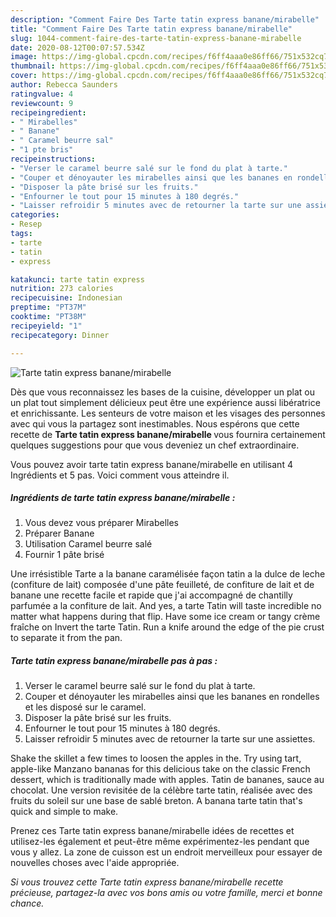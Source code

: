 ```yaml
---
description: "Comment Faire Des Tarte tatin express banane/mirabelle"
title: "Comment Faire Des Tarte tatin express banane/mirabelle"
slug: 1044-comment-faire-des-tarte-tatin-express-banane-mirabelle
date: 2020-08-12T00:07:57.534Z
image: https://img-global.cpcdn.com/recipes/f6ff4aaa0e86ff66/751x532cq70/tarte-tatin-express-bananemirabelle-photo-principale-de-la-recette.jpg
thumbnail: https://img-global.cpcdn.com/recipes/f6ff4aaa0e86ff66/751x532cq70/tarte-tatin-express-bananemirabelle-photo-principale-de-la-recette.jpg
cover: https://img-global.cpcdn.com/recipes/f6ff4aaa0e86ff66/751x532cq70/tarte-tatin-express-bananemirabelle-photo-principale-de-la-recette.jpg
author: Rebecca Saunders
ratingvalue: 4
reviewcount: 9
recipeingredient:
- " Mirabelles"
- " Banane"
- " Caramel beurre sal"
- "1 pte bris"
recipeinstructions:
- "Verser le caramel beurre salé sur le fond du plat à tarte."
- "Couper et dénoyauter les mirabelles ainsi que les bananes en rondelles et les disposé sur le caramel."
- "Disposer la pâte brisé sur les fruits."
- "Enfourner le tout pour 15 minutes à 180 degrés."
- "Laisser refroidir 5 minutes avec de retourner la tarte sur une assiettes."
categories:
- Resep
tags:
- tarte
- tatin
- express

katakunci: tarte tatin express 
nutrition: 273 calories
recipecuisine: Indonesian
preptime: "PT37M"
cooktime: "PT38M"
recipeyield: "1"
recipecategory: Dinner

---
```



![Tarte tatin express banane/mirabelle](https://img-global.cpcdn.com/recipes/f6ff4aaa0e86ff66/751x532cq70/tarte-tatin-express-bananemirabelle-photo-principale-de-la-recette.jpg)

Dès que vous reconnaissez les bases de la cuisine, développer un plat ou un plat tout simplement délicieux peut être une expérience aussi libératrice et enrichissante. Les senteurs de votre maison et les visages des personnes avec qui vous la partagez sont inestimables. Nous espérons que cette recette de <strong> Tarte tatin express banane/mirabelle </strong> vous fournira certainement quelques suggestions pour que vous deveniez un chef extraordinaire.

<!--inarticleads1-->

Vous pouvez avoir tarte tatin express banane/mirabelle en utilisant 4 Ingrédients et 5 pas. Voici comment vous atteindre il.

##### Ingrédients de tarte tatin express banane/mirabelle :

1. Vous devez vous préparer  Mirabelles
1. Préparer  Banane
1. Utilisation  Caramel beurre salé
1. Fournir 1 pâte brisé


Une irrésistible Tarte a la banane caramélisée façon tatin a la dulce de leche (confiture de lait) composée d&#39;une pâte feuilleté, de confiture de lait et de banane une recette facile et rapide que j&#39;ai accompagné de chantilly parfumée a la confiture de lait. And yes, a tarte Tatin will taste incredible no matter what happens during that flip. Have some ice cream or tangy crème fraîche on Invert the tarte Tatin. Run a knife around the edge of the pie crust to separate it from the pan. 

<!--inarticleads2-->

##### Tarte tatin express banane/mirabelle pas à pas :

1. Verser le caramel beurre salé sur le fond du plat à tarte.
1. Couper et dénoyauter les mirabelles ainsi que les bananes en rondelles et les disposé sur le caramel.
1. Disposer la pâte brisé sur les fruits.
1. Enfourner le tout pour 15 minutes à 180 degrés.
1. Laisser refroidir 5 minutes avec de retourner la tarte sur une assiettes.


Shake the skillet a few times to loosen the apples in the. Try using tart, apple-like Manzano bananas for this delicious take on the classic French dessert, which is traditionally made with apples. Tatin de bananes, sauce au chocolat. Une version revisitée de la célèbre tarte tatin, réalisée avec des fruits du soleil sur une base de sablé breton. A banana tarte tatin that&#39;s quick and simple to make. 

<!--inarticleads1-->

<p>
Prenez ces Tarte tatin express banane/mirabelle idées de recettes et utilisez-les également et peut-être même expérimentez-les pendant que vous y allez. La zone de cuisson est un endroit merveilleux pour essayer de nouvelles choses avec l'aide appropriée.
</p>

<p>
<i>Si vous trouvez cette Tarte tatin express banane/mirabelle recette précieuse, partagez-la avec vos bons amis ou votre famille, merci et bonne chance.</i>
</p>
